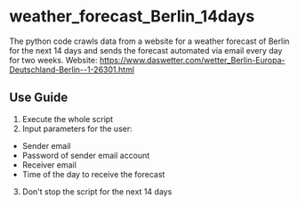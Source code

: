 # weather_forecast_Berlin_14days

The python code crawls data from a website for a weather forecast of Berlin for the next 14 days and sends the forecast automated via email every day for two weeks.
Website: https://www.daswetter.com/wetter_Berlin-Europa-Deutschland-Berlin--1-26301.html

## Use Guide

1. Execute the whole script
2. Input parameters for the user:
  - Sender email
  - Password of sender email account
  - Receiver email
  - Time of the day to receive the forecast
3. Don't stop the script for the next 14 days
